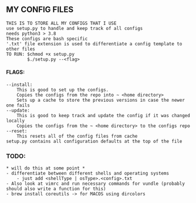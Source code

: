 ## MY CONFIG FILES
    THIS IS TO STORE ALL MY CONFIGS THAT I USE
    use setup.py to handle and keep track of all configs
    needs python3 > 3.8
    These configs are bash specific
    '.txt' file extension is used to differentiate a config template to other files
    TO RUN: $chmod +x setup.py
            $./setup.py --<flag>
#### FLAGS:
    --install:
        This is good to set up the configs.
        Copies the configs from the repo into ~ <home directory>
        Sets up a cache to store the previous versions in case the newer one fails
    --update:
        This is good to keep track and update the config if it was changed locally
        Copies the configs from the ~ <home directory> to the configs repo
    --reset:
        This resets all of the config files from cache
    setup.py contains all configuration defaults at the top of the file

### TODO:
    * will do this at some point *
    - differentiate between different shells and operating systems
        - just add <shellType | osType>.<config>.txt
    - Also look at vimrc and run necessary commands for vundle (probably should also write a function for this)
    - brew install coreutils -> for MACOS using dircolors



